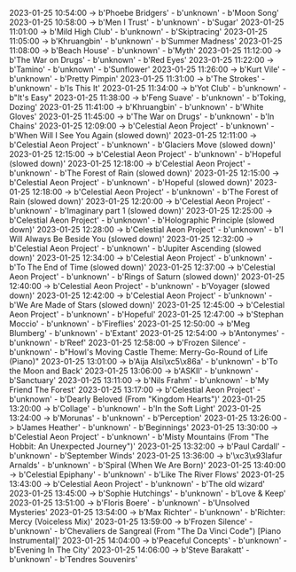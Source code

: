 2023-01-25 10:54:00 -> b'Phoebe Bridgers' - b'unknown' - b'Moon Song'
2023-01-25 10:58:00 -> b'Men I Trust' - b'unknown' - b'Sugar'
2023-01-25 11:01:00 -> b'Mild High Club' - b'unknown' - b'Skiptracing'
2023-01-25 11:05:00 -> b'Khruangbin' - b'unknown' - b'Summer Madness'
2023-01-25 11:08:00 -> b'Beach House' - b'unknown' - b'Myth'
2023-01-25 11:12:00 -> b'The War on Drugs' - b'unknown' - b'Red Eyes'
2023-01-25 11:22:00 -> b'Tamino' - b'unknown' - b'Sunflower'
2023-01-25 11:26:00 -> b'Kurt Vile' - b'unknown' - b'Pretty Pimpin'
2023-01-25 11:31:00 -> b'The Strokes' - b'unknown' - b'Is This It'
2023-01-25 11:34:00 -> b'Yot Club' - b'unknown' - b"It's Easy"
2023-01-25 11:38:00 -> b'Feng Suave' - b'unknown' - b'Toking, Dozing'
2023-01-25 11:41:00 -> b'Khruangbin' - b'unknown' - b'White Gloves'
2023-01-25 11:45:00 -> b'The War on Drugs' - b'unknown' - b'In Chains'
2023-01-25 12:09:00 -> b'Celestial Aeon Project' - b'unknown' - b'When Will I See You Again (slowed down)'
2023-01-25 12:11:00 -> b'Celestial Aeon Project' - b'unknown' - b'Glaciers Move (slowed down)'
2023-01-25 12:15:00 -> b'Celestial Aeon Project' - b'unknown' - b'Hopeful (slowed down)'
2023-01-25 12:18:00 -> b'Celestial Aeon Project' - b'unknown' - b'The Forest of Rain (slowed down)'
2023-01-25 12:15:00 -> b'Celestial Aeon Project' - b'unknown' - b'Hopeful (slowed down)'
2023-01-25 12:18:00 -> b'Celestial Aeon Project' - b'unknown' - b'The Forest of Rain (slowed down)'
2023-01-25 12:20:00 -> b'Celestial Aeon Project' - b'unknown' - b'Imaginary part 1 (slowed down)'
2023-01-25 12:25:00 -> b'Celestial Aeon Project' - b'unknown' - b'Holographic Principle (slowed down)'
2023-01-25 12:28:00 -> b'Celestial Aeon Project' - b'unknown' - b'I Will Always Be Beside You (slowed down)'
2023-01-25 12:32:00 -> b'Celestial Aeon Project' - b'unknown' - b'Jupiter Ascending (slowed down)'
2023-01-25 12:34:00 -> b'Celestial Aeon Project' - b'unknown' - b'To The End of Time (slowed down)'
2023-01-25 12:37:00 -> b'Celestial Aeon Project' - b'unknown' - b'Rings of Saturn (slowed down)'
2023-01-25 12:40:00 -> b'Celestial Aeon Project' - b'unknown' - b'Voyager (slowed down)'
2023-01-25 12:42:00 -> b'Celestial Aeon Project' - b'unknown' - b'We Are Made of Stars (slowed down)'
2023-01-25 12:45:00 -> b'Celestial Aeon Project' - b'unknown' - b'Hopeful'
2023-01-25 12:47:00 -> b'Stephan Moccio' - b'unknown' - b'Fireflies'
2023-01-25 12:50:00 -> b'Meg Blumberg' - b'unknown' - b'Extant'
2023-01-25 12:54:00 -> b'Antonymes' - b'unknown' - b'Reef'
2023-01-25 12:58:00 -> b'Frozen Silence' - b'unknown' - b"Howl's Moving Castle Theme: Merry-Go-Round of Life (Piano)"
2023-01-25 13:01:00 -> b'Aija Alsi\xc5\x86a' - b'unknown' - b'To the Moon and Back'
2023-01-25 13:06:00 -> b'ASKII' - b'unknown' - b'Sanctuary'
2023-01-25 13:11:00 -> b'Nils Frahm' - b'unknown' - b'My Friend The Forest'
2023-01-25 13:17:00 -> b'Celestial Aeon Project' - b'unknown' - b'Dearly Beloved (From "Kingdom Hearts")'
2023-01-25 13:20:00 -> b'Collage' - b'unknown' - b'In the Soft Light'
2023-01-25 13:24:00 -> b'Morunas' - b'unknown' - b'Perception'
2023-01-25 13:26:00 -> b'James Heather' - b'unknown' - b'Beginnings'
2023-01-25 13:30:00 -> b'Celestial Aeon Project' - b'unknown' - b'Misty Mountains (From "The Hobbit: An Unexpected Journey")'
2023-01-25 13:32:00 -> b'Paul Cardall' - b'unknown' - b'September Winds'
2023-01-25 13:36:00 -> b'\xc3\x93lafur Arnalds' - b'unknown' - b'Spiral (When We Are Born)'
2023-01-25 13:40:00 -> b'Celestial Epiphany' - b'unknown' - b'Like The River Flows'
2023-01-25 13:43:00 -> b'Celestial Aeon Project' - b'unknown' - b'The old wizard'
2023-01-25 13:45:00 -> b'Sophie Hutchings' - b'unknown' - b'Love & Keep'
2023-01-25 13:51:00 -> b'Floris Boere' - b'unknown' - b'Unsolved Mysteries'
2023-01-25 13:54:00 -> b'Max Richter' - b'unknown' - b'Richter: Mercy (Voiceless Mix)'
2023-01-25 13:59:00 -> b'Frozen Silence' - b'unknown' - b'Chevaliers de Sangreal (From "The Da Vinci Code") [Piano Instrumental]'
2023-01-25 14:04:00 -> b'Peaceful Concepts' - b'unknown' - b'Evening In The City'
2023-01-25 14:06:00 -> b'Steve Barakatt' - b'unknown' - b'Tendres Souvenirs'
